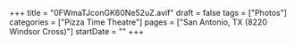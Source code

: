 +++
title = "0FWmaTJconGK60Ne52uZ.avif"
draft = false
tags = ["Photos"]
categories = ["Pizza Time Theatre"]
pages = ["San Antonio, TX (8220 Windsor Cross)"]
startDate = ""
+++
